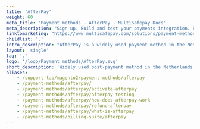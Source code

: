 ```yaml
---
title: 'AfterPay'
weight: 60
meta_title: "Payment methods - AfterPay - MultiSafepay Docs"
meta_description: "Sign up. Build and test your payments integration. Explore our products and services. Use our API Reference, SDKs, and wrappers. Get support."
linktomarketing: "https://www.multisafepay.com/solutions/payment-methods/afterpay"
childlist: '.'
intro_description: "AfterPay is a widely used payment method in the Netherlands and Belgium. Customers pay for orders after receiving them, and are only charged for items they keep from the order. AfterPay bears the risk and guarantees settlement."
layout: 'single'
faq: '.'
logo: '/logo/Payment_methods/AfterPay.svg' 
short_description: 'Widely used post-payment method in the Netherlands and Belgium.'
aliases:
    - /support-tab/magento2/payment-methods/afterpay
    - /payment-methods/afterpay/
    - /payment-methods/afterpay/activate-afterpay
    - /payment-methods/afterpay/afterpay-testing
    - /payment-methods/afterpay/how-does-afterpay-work
    - /payment-methods/afterpay/refund-afterpay
    - /payment-methods/afterpay/what-is-afterpay
    - /payment-methods/billing-suite/afterpay
---
```





